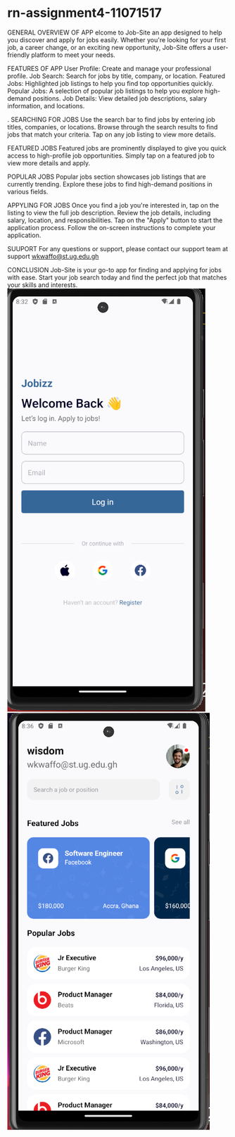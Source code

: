 # rn-assignment4-11071517
GENERAL OVERVIEW OF APP
elcome to Job-Site an app designed to help you discover and apply for jobs easily. Whether you're looking for your first job, a career change, or an exciting new opportunity, Job-Site offers a  user-friendly platform to meet your needs.


FEATURES OF APP
User Profile: Create and manage your professional profile.
Job Search: Search for jobs by title, company, or location.
Featured Jobs: Highlighted job listings to help you find top opportunities quickly.
Popular Jobs: A selection of popular job listings to help you explore high-demand positions.
Job Details: View detailed job descriptions, salary information, and locations.

.
SEARCHING FOR JOBS
Use the search bar to find jobs by entering job titles, companies, or locations.
Browse through the search results to find jobs that match your criteria.
Tap on any job listing to view more details.

FEATURED JOBS
Featured jobs are prominently displayed to give you quick access to high-profile job opportunities.
Simply tap on a featured job to view more details and apply.

POPULAR JOBS
Popular jobs section showcases job listings that are currently trending.
Explore these jobs to find high-demand positions in various fields.


APPYLING FOR JOBS
Once you find a job you're interested in, tap on the listing to view the full job description.
Review the job details, including salary, location, and responsibilities.
Tap on the "Apply" button to start the application process.
Follow the on-screen instructions to complete your application.


SUUPORT
For any questions or support, please contact our support team at support wkwaffo@st.ug.edu.gh


CONCLUSION
Job-Site is your go-to app for finding and applying for jobs with ease. Start your job search today and find the perfect job that matches your skills and interests.
![alt text](<Screenshot 2024-06-19 203216.png>) ![alt text](<Screenshot 2024-06-19 203655.png>)